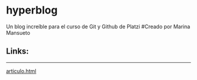 # hyperblog
Un blog increíble para el curso de Git y Github de Platzi
#Creado por Marina Mansueto



## Links:
------------
[articulo.html](https://mari709.github.io/hyperblog/articulo.html "articulo.html")
